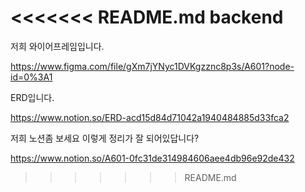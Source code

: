 <<<<<<< README.md
backend
=======
저희 와이어프레임입니다.

https://www.figma.com/file/gXm7jYNyc1DVKgzznc8p3s/A601?node-id=0%3A1



ERD입니다.

https://www.notion.so/ERD-acd15d84d71042a1940484885d33fca2



저희 노션좀 보세요 이렇게 정리가 잘 되어있답니다?

https://www.notion.so/A601-0fc31de314984606aee4db96e92de432







>>>>>>> README.md
